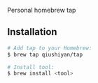 Personal homebrew tap

## Installation

```bash
# Add tap to your Homebrew:
$ brew tap qiushiyan/tap

# Install tool:
$ brew install <tool>
```
